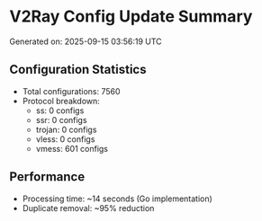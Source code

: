 # V2Ray Config Update Summary
Generated on: 2025-09-15 03:56:19 UTC

## Configuration Statistics
- Total configurations: 7560
- Protocol breakdown:
  - ss: 0 configs
  - ssr: 0 configs
  - trojan: 0 configs
  - vless: 0 configs
  - vmess: 601 configs

## Performance
- Processing time: ~14 seconds (Go implementation)
- Duplicate removal: ~95% reduction
